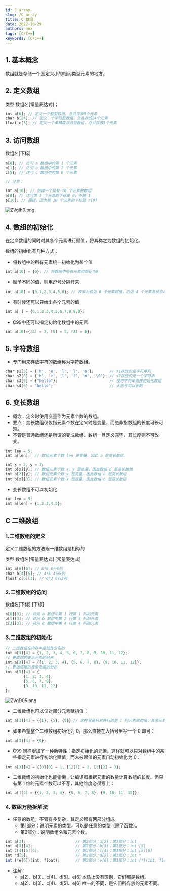 ```yaml
---
id: C_array
slug: /C_array
title: C 数组
date: 2022-10-29
authors: nox
tags: [C/C++]
keywords: [C/C++]
---
```


<!-- truncate -->

## 1. 基本概念

数组就是存储一个固定大小的相同类型元素的地方。

## 2. 定义数组

类型 数组名[常量表达式]；

```js
int a[6]; // 定义一个整型数组，总共存放6个元素
char b[24]; // 定义一个字符型数组，总共存放24个元素
float c[3]; // 定义一个单精度浮点型数组，总共存放3个元素
```

## 3. 访问数组

数组名[下标]

```js
a[0]; // 访问 a 数组中的第 1 个元素
b[1]; // 访问 b 数组中的第 2 个元素
c[5]; // 访问 c 数组中的第 6 个元素

// 注意：

int a[10]; // 创建一个具有 10 个元素的数组
a[0]; // 访问第 1 个元素的下标是 0，不是 1
a[10]; // 报错，因为第 10 个元素的下标是 a[9]
```

![ZVgIh0.png](https://www.helloimg.com/images/2022/10/30/ZVgIh0.png)

## 4. 数组的初始化

在定义数组的同时对其各个元素进行赋值，将其称之为数组的初始化。

数组的初始化有几种方式：

+ 将数组中的所有元素统一初始化为某个值

```js
int a[10] = {0}; // 将数组中所有元素初始化为0
```

+ 赋予不同的值，则用逗号分隔开来

```js
int a[10] = {0,1,2,3,4,5,6}; // 表示为前边 6 个元素赋值，后边 4 个元素系统自动初始化为 0
```

+ 有时候还可以只给出各个元素的值

```js
int a[ ] = {0,1,2,3,4,5,6,7,8,9,0}; 
```

+ C99中还可以指定初始化数组中的元素

```js
int a[10]={[3] = 3, [5] = 5, [8] = 8};
```

## 5. 字符数组

+ 专门用来存放字符的数组称为字符数组。

```js
char s1[5] = {'h', 'e', 'l', 'l', 'o'};       // s1存放的是字符序列
char s2[6] = {'h', 'e', 'l', 'l', 'o', '\0'}; // s2存放的是一个字符串
char s3[6] = {"hello"};                       // 使用字符串直接初始化数组
char s4[6] = "hello";                         // 大括号可以省略
```

## 6. 变长数组

+ 概念：定义时使用变量作为元素个数的数组。
+ 要点：变长数组仅仅指元素个数在定义时是变量，而绝非指数组的长度可长可短。
+ 不管是普通数组还是所谓的变成数组，数组一旦定义完毕，其长度则不可改变。

```js
int len = 5;
int a[len];  // 数组元素个数 len 是变量，因此 a 是变长数组。

int x = 2, y = 3;
int b[x][y]; // 数组元素个数 x、y 是变量，因此数组 b 是变长数组
int b[2][y]; // 数组元素个数 y 是变量，因此数组 b 是变长数组
int b[x][3]; // 数组元素个数 x 是变量，因此数组 b 是变长数组
```

+ 变长数组不可以初始化

```js
int len = 5;
int a[len] = {1,2,3,4,5};
```

## C 二维数组

### 1.二维数组的定义

定义二维数组的方法跟一维数组是相似的

类型 数组名[常量表达式] [常量表达式]

```js
int a[6][6]; // 6*6 6行6列
char b[4][5]; // 4*5 4行5列
float c[6][3]; // 6*3 6行3列
```

### 2.二维数组的访问

数组名[下标] [下标]

```js
a[0][0]; // 访问 a 数组中第 1 行第 1 列的元素
b[1][3]; // 访问 b 数组中第 2 行第 4 列的元素
c[3][3]; // 访问 c 数组中第 4 行第 4 列的元素
```

### 3.二维数组的初始化

```js
// 二维数组在内存中是线性分布的
int a[3][4] = {1, 2, 3, 4, 5, 6, 7, 8, 9, 10, 11, 12};
// 更直观的表示元素的分布
int a[3][4] = {{1, 2, 3, 4}, {5, 6, 7, 8}, {9, 10, 11, 12}};
// 更加清晰的表示元素的分布
int a[3][4] = {
        {1, 2, 3, 4},
        {5, 6, 7, 8},
        {9, 10, 11, 12}
};
```

![ZVgD05.png](https://www.helloimg.com/images/2022/10/30/ZVgD05.png)

+ 二维数组也可以仅对部分元素赋初值：

```js
int a[3][4] = {{1}, {5}, {9}};// 这样写是只对各行的第 1 列元素赋初值，其余元素初始化为 0。
```

+ 如果希望整个二维数组初始化为 0，那么直接在大括号里写一个 0 即可：

```js
int a[3][4] = {0};
```

+ C99 同样增加了一种新特性：指定初始化的元素。这样就可以只对数组中的某些指定元素进行初始化赋值，而未被赋值的元素自动初始化为 0：

```js
int a[3][4] = {[0][0] = 1, [1][1] = 2, [2][2] = 3};
```

+ 二维数组的初始化也能偷懒，让编译器根据元素的数量计算数组的长度。但只有第 1 维的元素个数可以不写，其他维度必须写上：

```js
int a[][4] = {{1, 2, 3, 4}, {5, 6, 7, 8}, {9, 10, 11, 12}};
```

### 4. 数组万能拆解法

+ 任意的数组，不管有多复杂，其定义都有两部分组成。
  + 第1部分：说明元素的类型，可以是任意的类型（除了函数）。
  + 第2部分：说明数组名和元素个数。

```js
int a[2];                      // 第2部分：a[2]；第1部分：int
int b[3][4];                   // 第2部分：b[3]；第1部分：int [5]
int c[4][5][6];                // 第2部分：c[4]；第1部分：int [5][6]
int *d[5];                     // 第2部分：d[5]；第1部分：int *
int (*e[6])(int, float);       // 第2部分：e[6]；第1部分：int (*)(int, float)
```

+ 注解：
  + a[2]、b[3]、c[4]、d[5]、e[6] 本质上没有区别，它们都是数组。
  + a[2]、b[3]、c[4]、d[5]、e[6] 唯一的不同，是它们所存放的元素不同。
